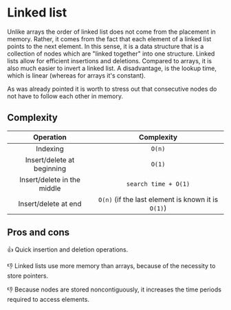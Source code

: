 # Linked list

Unlike arrays the order of linked list does not come from the placement in memory. Rather, it comes
from the fact that each element of a linked list points to the next element. In this sense, it is a
data structure that is a collection of nodes which are "linked together" into one structure. Linked
lists allow for efficient insertions and deletions. Compared to arrays, it is also much easier to
invert a linked list. A disadvantage, is the lookup time, which is linear (whereas for arrays it's
constant).

As was already pointed it is worth to stress out that consecutive nodes do not have to follow each
other in memory.

## Complexity

|          Operation          |                     Complexity                     |
| :-------------------------: | :------------------------------------------------: |
|          Indexing           |                       `O(n)`                       |
| Insert/delete at beginning  |                       `O(1)`                       |
| Insert/delete in the middle |                `search time + O(1)`                |
|    Insert/delete at end     | `O(n)` (if the last element is known it is `O(1)`) |

## Pros and cons

👍 Quick insertion and deletion operations.

👎 Linked lists use more memory than arrays, because of the necessity to store pointers.

👎 Because nodes are stored noncontiguously, it increases the time periods required to access
elements.

